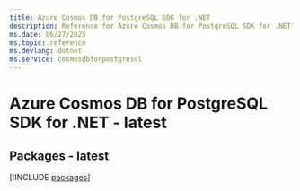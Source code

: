 ```yaml
---
title: Azure Cosmos DB for PostgreSQL SDK for .NET
description: Reference for Azure Cosmos DB for PostgreSQL SDK for .NET
ms.date: 06/27/2025
ms.topic: reference
ms.devlang: dotnet
ms.service: cosmosdbforpostgresql
---
```

# Azure Cosmos DB for PostgreSQL SDK for .NET - latest
## Packages - latest
[!INCLUDE [packages](cosmos-db-for-postgresql-index.md)]